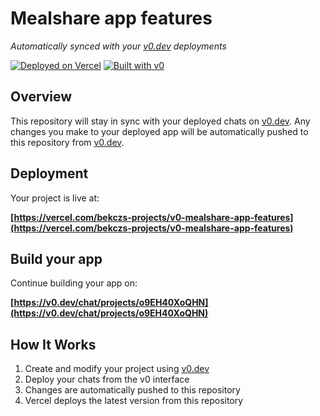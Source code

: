 # Mealshare app features

*Automatically synced with your [v0.dev](https://v0.dev) deployments*

[![Deployed on Vercel](https://img.shields.io/badge/Deployed%20on-Vercel-black?style=for-the-badge&logo=vercel)](https://vercel.com/bekczs-projects/v0-mealshare-app-features)
[![Built with v0](https://img.shields.io/badge/Built%20with-v0.dev-black?style=for-the-badge)](https://v0.dev/chat/projects/o9EH40XoQHN)

## Overview

This repository will stay in sync with your deployed chats on [v0.dev](https://v0.dev).
Any changes you make to your deployed app will be automatically pushed to this repository from [v0.dev](https://v0.dev).

## Deployment

Your project is live at:

**[https://vercel.com/bekczs-projects/v0-mealshare-app-features](https://vercel.com/bekczs-projects/v0-mealshare-app-features)**

## Build your app

Continue building your app on:

**[https://v0.dev/chat/projects/o9EH40XoQHN](https://v0.dev/chat/projects/o9EH40XoQHN)**

## How It Works

1. Create and modify your project using [v0.dev](https://v0.dev)
2. Deploy your chats from the v0 interface
3. Changes are automatically pushed to this repository
4. Vercel deploys the latest version from this repository